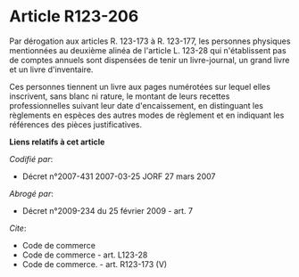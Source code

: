 # Article R123-206

Par dérogation aux articles R. 123-173 à R. 123-177, les personnes physiques mentionnées au deuxième alinéa de l'article L.
123-28 qui n'établissent pas de comptes annuels sont dispensées de tenir un livre-journal, un grand livre et un livre
d'inventaire. 

Ces personnes tiennent un livre aux pages numérotées sur lequel elles inscrivent, sans blanc ni rature, le montant de leurs
recettes professionnelles suivant leur date d'encaissement, en distinguant les règlements en espèces des autres modes de
règlement et en indiquant les références des pièces justificatives.

**Liens relatifs à cet article**

_Codifié par_:

  - Décret n°2007-431 2007-03-25 JORF 27 mars 2007

_Abrogé par_:

  - Décret n°2009-234 du 25 février 2009 - art. 7

_Cite_:

  - Code de commerce
  - Code de commerce - art. L123-28
  - Code de commerce. - art. R123-173 (V)
